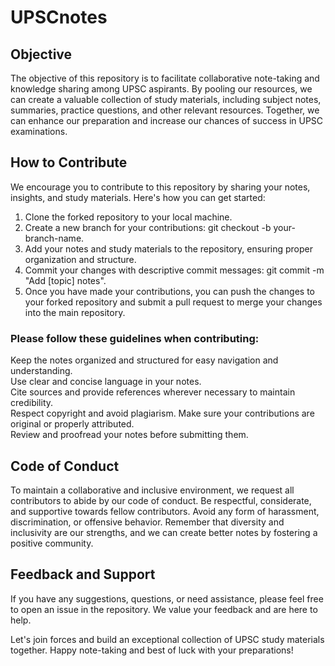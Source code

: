 # UPSCnotes
## Objective
The objective of this repository is to facilitate collaborative note-taking and knowledge sharing among UPSC aspirants. By pooling our resources, we can create a valuable collection of study materials, including subject notes, summaries, practice questions, and other relevant resources. Together, we can enhance our preparation and increase our chances of success in UPSC examinations.

## How to Contribute
We encourage you to contribute to this repository by sharing your notes, insights, and study materials. Here's how you can get started:

1) Clone the forked repository to your local machine.  
2) Create a new branch for your contributions: git checkout -b your-branch-name.  
3) Add your notes and study materials to the repository, ensuring proper organization and structure.  
4) Commit your changes with descriptive commit messages: git commit -m "Add [topic] notes".  
5) Once you have made your contributions, you can push the changes to your forked repository and submit a pull request to merge your changes into the main repository.  

### Please follow these guidelines when contributing:

Keep the notes organized and structured for easy navigation and understanding.  
Use clear and concise language in your notes.  
Cite sources and provide references wherever necessary to maintain credibility.  
Respect copyright and avoid plagiarism. Make sure your contributions are original or properly attributed.  
Review and proofread your notes before submitting them.  

## Code of Conduct
To maintain a collaborative and inclusive environment, we request all contributors to abide by our code of conduct. Be respectful, considerate, and supportive towards fellow contributors. Avoid any form of harassment, discrimination, or offensive behavior. Remember that diversity and inclusivity are our strengths, and we can create better notes by fostering a positive community.

## Feedback and Support
If you have any suggestions, questions, or need assistance, please feel free to open an issue in the repository. We value your feedback and are here to help.

Let's join forces and build an exceptional collection of UPSC study materials together. Happy note-taking and best of luck with your preparations!
